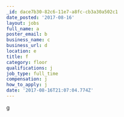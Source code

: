 ```yaml
---
_id: dace7b30-82c6-11e7-a8fc-cb3a30a502c1
date_posted: '2017-08-16'
layout: jobs
full_name: a
poster_email: b
business_name: c
business_url: d
location: e
title: f
category: floor
qualifications: j
job_type: full_time
compensation: j
how_to_apply: j
date: '2017-08-16T21:07:04.774Z'
---
```

g
